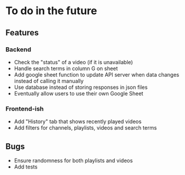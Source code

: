# To do in the future

## Features

### Backend

- Check the "status" of a video (if it is unavailable)
- Handle search terms in column G on sheet
- Add google sheet function to update API server when data changes instead of calling it manually
- Use database instead of storing responses in json files
- Eventually allow users to use their own Google Sheet

### Frontend-ish

- Add "History" tab that shows recently played videos
- Add filters for channels, playlists, videos and search terms

## Bugs

- Ensure randomness for both playlists and videos
- Add tests
